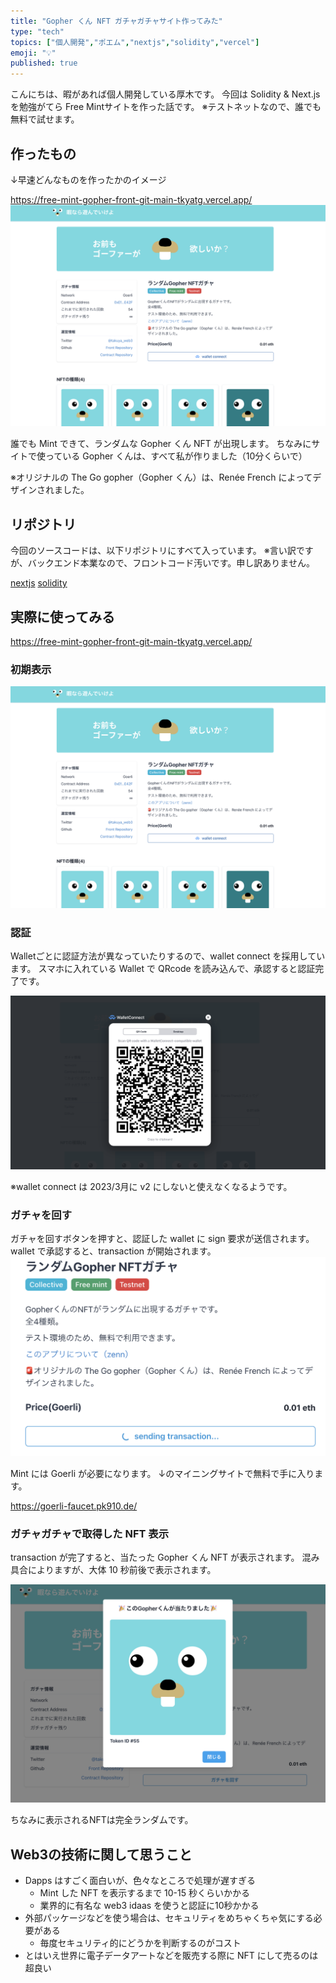 ```yaml
---
title: "Gopher くん NFT ガチャガチャサイト作ってみた"
type: "tech"
topics: ["個人開発","ポエム","nextjs","solidity","vercel"]
emoji: "💡"
published: true
---
```


こんにちは、暇があれば個人開発している厚木です。
今回は Solidity & Next.js を勉強がてら Free Mintサイトを作った話です。
※テストネットなので、誰でも無料で試せます。

## 作ったもの

↓早速どんなものを作ったかのイメージ

<https://free-mint-gopher-front-git-main-tkyatg.vercel.app/>
![image](/images/articles/tech/free-mint-gopher/init.png)

誰でも Mint できて、ランダムな Gopher くん NFT が出現します。
ちなみにサイトで使っている Gopher くんは、すべて私が作りました（10分くらいで）

※オリジナルの The Go gopher（Gopher くん）は、Renée French によってデザインされました。

## リポジトリ

今回のソースコードは、以下リポジトリにすべて入っています。
※言い訳ですが、バックエンド本業なので、フロントコード汚いです。申し訳ありません。

[nextjs](https://github.com/tkyatg/free-mint-gopher-front)
[solidity](https://github.com/tkyatg/free-mint-gopher-contract)

## 実際に使ってみる

<https://free-mint-gopher-front-git-main-tkyatg.vercel.app/>

### 初期表示

![image](/images/articles/tech/free-mint-gopher/init.png)

### 認証

Walletごとに認証方法が異なっていたりするので、wallet connect を採用しています。
スマホに入れている Wallet で QRcode を読み込んで、承認すると認証完了です。

![image](/images/articles/tech/free-mint-gopher/auth.png)

※wallet connect は 2023/3月に v2 にしないと使えなくなるようです。

### ガチャを回す

ガチャを回すボタンを押すと、認証した wallet に sign 要求が送信されます。
wallet で承認すると、transaction が開始されます。
![image](/images/articles/tech/free-mint-gopher/sending.png)

Mint には Goerli が必要になります。
↓のマイニングサイトで無料で手に入ります。

<https://goerli-faucet.pk910.de/>

### ガチャガチャで取得した NFT 表示

transaction が完了すると、当たった Gopher くん NFT が表示されます。
混み具合によりますが、大体 10 秒前後で表示されます。

![image](/images/articles/tech/free-mint-gopher/gopher.png)

ちなみに表示されるNFTは完全ランダムです。

## Web3の技術に関して思うこと

- Dapps はすごく面白いが、色々なところで処理が遅すぎる
  - Mint した NFT を表示するまで 10-15 秒くらいかかる
  - 業界的に有名な web3 idaas を使うと認証に10秒かかる
- 外部パッケージなどを使う場合は、セキュリティをめちゃくちゃ気にする必要がある
  - 毎度セキュリティ的にどうかを判断するのがコスト
- とはいえ世界に電子データアートなどを販売する際に NFT にして売るのは超良い
